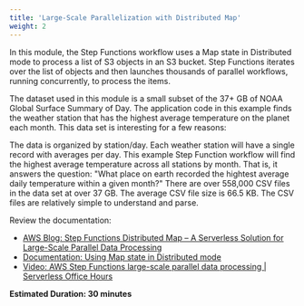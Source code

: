 ```yaml
---
title: 'Large-Scale Parallelization with Distributed Map'
weight: 2
---
```


In this module, the Step Functions workflow uses a Map state in Distributed mode to process a list of S3 objects in an S3 bucket. Step Functions iterates over the list of objects and then launches thousands of parallel workflows, running concurrently, to process the items.

The dataset used in this module is a small subset of the 37+ GB of NOAA Global Surface Summary of Day. The application code in this example finds the weather station that has the highest average temperature on the planet each month. This data set is interesting for a few reasons:

The data is organized by station/day. Each weather station will have a single record with averages per day. This example Step Function workflow will find the highest average temperature across all stations by month. That is, it answers the question: "What place on earth recorded the hightest average daily temperature within a given month?"
There are over 558,000 CSV files in the data set at over 37 GB. The average CSV file size is 66.5 KB.
The CSV files are relatively simple to understand and parse.

Review the documentation:
- [AWS Blog: Step Functions Distributed Map – A Serverless Solution for Large-Scale Parallel Data Processing](https://aws.amazon.com/blogs/aws/step-functions-distributed-map-a-serverless-solution-for-large-scale-parallel-data-processing/)
- [Documentation: Using Map state in Distributed mode](https://docs.aws.amazon.com/step-functions/latest/dg/concepts-asl-use-map-state-distributed.html)
- [Video: AWS Step Functions large-scale parallel data processing | Serverless Office Hours](https://www.youtube.com/watch?v=iZ2aMAoUL24)

**Estimated Duration: 30 minutes**